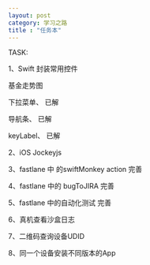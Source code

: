 ```yaml
---
layout: post
category: 学习之路
title : "任务本"
---
```


TASK:

1、Swift 封装常用控件

 基金走势图  

下拉菜单、 已解

导航条、 已解

keyLabel、 已解

2、iOS   Jockeyjs

3、fastlane 中 的swiftMonkey action 完善

4、fastlane 中的 bugToJIRA 完善

5、fastlane 中的自动化测试 完善

6、真机查看沙盒日志

7、二维码查询设备UDID

8、同一个设备安装不同版本的App
